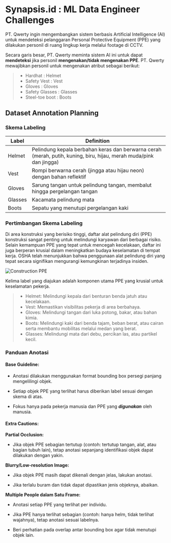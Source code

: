 # Synapsis.id : ML Data Engineer Challenges

PT. Qwerty ingin mengembangkan sistem berbasis Artificial Intelligence (AI) untuk mendeteksi pelanggaran  Personal Protective Equipment (PPE) yang dilakukan personil di ruang lingkup kerja melalui footage di CCTV. 

Secara garis besar, PT. Qwerty meminta sistem AI ini untuk dapat **mendeteksi** jika personil **mengenakan/tidak mengenakan PPE**. PT. Qwerty mewajibkan personil untuk mengenakan atribut sebagai berikut:

> - Hardhat : Helmet
> - Safety Vest : Vest
> - Gloves : Gloves
> - Safety Glasses : Glasses
> - Steel-toe boot : Boots

## Dataset Annotation Planning
### Skema Labeling
| Label | Definition |
|-------|------------|
| Helmet | Pelindung kepala berbahan keras dan berwarna cerah (merah, putih, kuning, biru, hijau, merah muda/pink dan jingga)|
| Vest | Rompi berwarna cerah (jingga atau hijau neon) dengan bahan reflektif |
| Gloves | Sarung tangan untuk pelindung tangan, membalut hingga pergelangan tangan |
| Glasses | Kacamata pelindung mata |
| Boots | Sepatu yang menutupi pergelangan kaki|

### Pertimbangan Skema Labeling

Di area konstruksi yang berisiko tinggi, daftar alat pelindung diri (PPE) konstruksi sangat penting untuk melindungi karyawan dari berbagai risiko. Selain kemampuan PPE yang tepat untuk mencegah kecelakaan, daftar ini juga berperan krusial dalam meningkatkan budaya keselamatan di tempat kerja. OSHA telah menunjukkan bahwa penggunaan alat pelindung diri yang tepat secara signifikan mengurangi kemungkinan terjadinya insiden.

![Construction PPE](https://www.slingsby.com/media/catalog/product/4/2/428897_2.jpg?optimize=medium&bg-color=255,255,255&fit=bounds&height=700&width=700&canvas=700:700)

Kelima label yang diajukan adalah komponen utama PPE yang krusial untuk keselamatan pekerja.

> - Helmet: Melindungi kepala dari benturan benda jatuh atau kecelakaan.
> - Vest: Memastikan visibilitas pekerja di area berbahaya.
> - Gloves: Melindungi tangan dari luka potong, bakar, atau bahan kimia.
> - Boots: Melindungi kaki dari benda tajam, beban berat, atau cairan serta membantu mobilitas melalui medan yang berat.
> - Glasses: Melindungi mata dari debu, percikan las, atau partikel kecil.

### Panduan Anotasi
#### Base Guideline:
- Anotasi dilakukan menggunakan format bounding box persegi panjang mengelilingi objek.

- Setiap objek PPE yang terlihat harus diberikan label sesuai dengan skema di atas.

- Fokus hanya pada pekerja manusia dan PPE yang ***digunakan*** oleh manusia.

#### **Extra Cautions**:
**Partial Occlusion:**
- Jika objek PPE sebagian tertutup (contoh: tertutup tangan, alat, atau bagian tubuh lain), tetap anotasi sepanjang identifikasi objek dapat dilakukan dengan yakin.

**Blurry/Low-resolution Image:**
- Jika objek PPE masih dapat dikenali dengan jelas, lakukan anotasi.

- Jika terlalu buram dan tidak dapat dipastikan jenis objeknya, abaikan.

**Multiple People dalam Satu Frame:**
- Anotasi setiap PPE yang terlihat per individu.

- Jika PPE hanya terlihat sebagian (contoh: hanya helm, tidak terlihat wajahnya), tetap anotasi sesuai labelnya.

- Beri perhatian pada overlap antar bounding box agar tidak menutupi objek lain.

